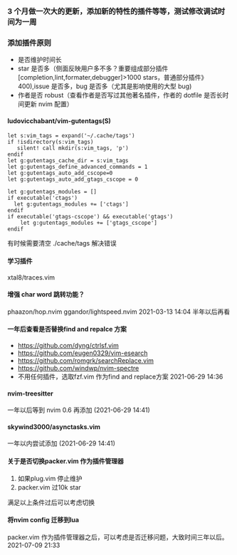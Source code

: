 ### 3 个月做一次大的更新，添加新的特性的插件等等，测试修改调试时间为一周

### 添加插件原则

- 是否维护时间长
- star 是否多（侧面反映用户多不多？重要组成部分插件 [completion,lint,formater,debugger]>1000 stars，普通部分插件》400),issue 是否多，bug 是否多（尤其是影响使用的大型 bug)
- 作者是否 robust（查看作者是否写过其他著名插件，作者的 dotfile 是否长时间更新 nvim 配置）

#### ludovicchabant/vim-gutentags(S)

```
let s:vim_tags = expand('~/.cache/tags')
if !isdirectory(s:vim_tags)
   silent! call mkdir(s:vim_tags, 'p')
endif
let g:gutentags_cache_dir = s:vim_tags
let g:gutentags_define_advanced_commands = 1
let g:gutentags_auto_add_cscope=0
let g:gutentags_auto_add_gtags_cscope = 0

let g:gutentags_modules = []
if executable('ctags')
  let g:gutentags_modules += ['ctags']
endif
if executable('gtags-cscope') && executable('gtags')
	let g:gutentags_modules += ['gtags_cscope']
endif
```

有时候需要清空 ./cache/tags 解决错误

#### 学习插件

xtal8/traces.vim

#### 增强 char word 跳转功能？

phaazon/hop.nvim
ggandor/lightspeed.nvim
2021-03-13 14:04
半年以后再看

#### 一年后查看是否替换find and repalce 方案

- https://github.com/dyng/ctrlsf.vim
- https://github.com/eugen0329/vim-esearch
- https://github.com/romgrk/searchReplace.vim
- https://github.com/windwp/nvim-spectre
- 不用任何插件，选取fzf.vim 作为find and replace方案
  2021-06-29 14:36

#### nvim-treesitter

一年以后等到 nvim 0.6 再添加 (2021-06-29 14:41)

#### skywind3000/asynctasks.vim

一年以内尝试添加 (2021-06-29 14:41)


#### 关于是否切换packer.vim 作为插件管理器
1. 如果plug.vim 停止维护
2. packer.vim 过10k star

满足以上条件过后可以考虑切换

#### 将nvim config 迁移到lua 
packer.vim 作为插件管理器之后，可以考虑是否迁移问题，大致时间三年以后。
2021-07-09 21:33
